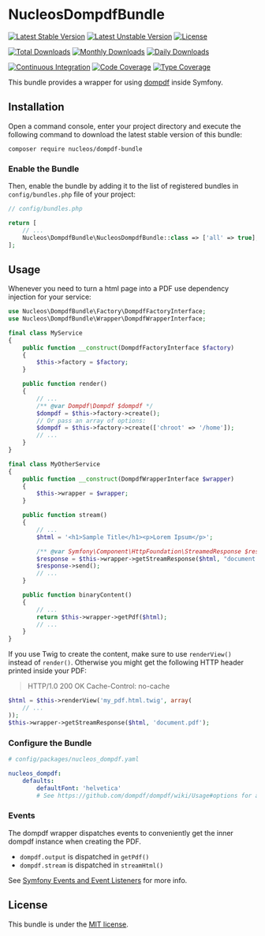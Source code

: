 NucleosDompdfBundle
===================
[![Latest Stable Version](https://poser.pugx.org/nucleos/dompdf-bundle/v/stable)](https://packagist.org/packages/nucleos/dompdf-bundle)
[![Latest Unstable Version](https://poser.pugx.org/nucleos/dompdf-bundle/v/unstable)](https://packagist.org/packages/nucleos/dompdf-bundle)
[![License](https://poser.pugx.org/nucleos/dompdf-bundle/license)](LICENSE.md)

[![Total Downloads](https://poser.pugx.org/nucleos/dompdf-bundle/downloads)](https://packagist.org/packages/nucleos/dompdf-bundle)
[![Monthly Downloads](https://poser.pugx.org/nucleos/dompdf-bundle/d/monthly)](https://packagist.org/packages/nucleos/dompdf-bundle)
[![Daily Downloads](https://poser.pugx.org/nucleos/dompdf-bundle/d/daily)](https://packagist.org/packages/nucleos/dompdf-bundle)

[![Continuous Integration](https://github.com/nucleos/NucleosDompdfBundle/workflows/Continuous%20Integration/badge.svg?event=push)](https://github.com/nucleos/NucleosDompdfBundle/actions?query=workflow%3A"Continuous+Integration"+event%3Apush)
[![Code Coverage](https://codecov.io/gh/nucleos/NucleosDompdfBundle/graph/badge.svg)](https://codecov.io/gh/nucleos/NucleosDompdfBundle)
[![Type Coverage](https://shepherd.dev/github/nucleos/NucleosDompdfBundle/coverage.svg)](https://shepherd.dev/github/nucleos/NucleosDompdfBundle)

This bundle provides a wrapper for using [dompdf] inside Symfony.

## Installation

Open a command console, enter your project directory and execute the following command to download the latest stable version of this bundle:

```
composer require nucleos/dompdf-bundle
```

### Enable the Bundle

Then, enable the bundle by adding it to the list of registered bundles in `config/bundles.php` file of your project:

```php
// config/bundles.php

return [
    // ...
    Nucleos\DompdfBundle\NucleosDompdfBundle::class => ['all' => true],
];
```

## Usage

Whenever you need to turn a html page into a PDF use dependency injection for your service:

```php
use Nucleos\DompdfBundle\Factory\DompdfFactoryInterface;
use Nucleos\DompdfBundle\Wrapper\DompdfWrapperInterface;

final class MyService
{
    public function __construct(DompdfFactoryInterface $factory)
    {
        $this->factory = $factory;
    }

    public function render()
    {
        // ...
        /** @var Dompdf\Dompdf $dompdf */
        $dompdf = $this->factory->create();
        // Or pass an array of options:
        $dompdf = $this->factory->create(['chroot' => '/home']);
        // ...
    }
}

final class MyOtherService
{
    public function __construct(DompdfWrapperInterface $wrapper)
    {
        $this->wrapper = $wrapper;
    }

    public function stream()
    {
        // ...
        $html = '<h1>Sample Title</h1><p>Lorem Ipsum</p>';

        /** @var Symfony\Component\HttpFoundation\StreamedResponse $response */
        $response = $this->wrapper->getStreamResponse($html, "document.pdf");
        $response->send();
        // ...
    }

    public function binaryContent()
    {
        // ...
        return $this->wrapper->getPdf($html);
        // ...
    }
}
```

If you use Twig to create the content, make sure to use `renderView()` instead of `render()`.
Otherwise you might get the following HTTP header printed inside your PDF:
> HTTP/1.0 200 OK Cache-Control: no-cache

```php
$html = $this->renderView('my_pdf.html.twig', array(
    // ...
));
$this->wrapper->getStreamResponse($html, 'document.pdf');
```

### Configure the Bundle

```yaml
# config/packages/nucleos_dompdf.yaml

nucleos_dompdf:
    defaults:
        defaultFont: 'helvetica'
        # See https://github.com/dompdf/dompdf/wiki/Usage#options for available options
```

### Events

The dompdf wrapper dispatches events to conveniently get the inner dompdf instance when creating the PDF.
- `dompdf.output` is dispatched in `getPdf()`
- `dompdf.stream` is dispatched in `streamHtml()`

See [Symfony Events and Event Listeners](https://symfony.com/doc/current/event_dispatcher.html) for more info.

## License

This bundle is under the [MIT license](LICENSE.md).

[dompdf]: https://github.com/dompdf/dompdf
